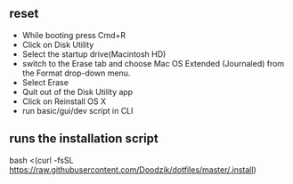 ## reset

* While booting press Cmd+R
* Click on Disk Utility
* Select the startup drive(Macintosh HD)
* switch to the Erase tab and choose Mac OS Extended (Journaled) from the Format drop-down menu. 
* Select Erase
* Quit out of the Disk Utility app
* Click on Reinstall OS X
* run basic/gui/dev script in CLI 

## runs the installation script
bash <(curl -fsSL https://raw.githubusercontent.com/Doodzik/dotfiles/master/.install)
